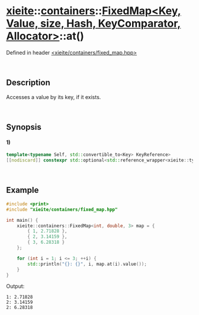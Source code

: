 # [xieite](../../../../../xieite.md)\:\:[containers](../../../../../containers.md)\:\:[FixedMap<Key, Value, size, Hash, KeyComparator, Allocator>](../../../fixed_map.md)\:\:at\(\)
Defined in header [<xieite/containers/fixed_map.hpp>](../../../../../../include/xieite/containers/fixed_map.hpp)

&nbsp;

## Description
Accesses a value by its key, if it exists.

&nbsp;

## Synopsis
#### 1)
```cpp
template<typename Self, std::convertible_to<Key> KeyReference>
[[nodiscard]] constexpr std::optional<std::reference_wrapper<xieite::types::MaybeConstant<Value, std::is_const_v<Self>>>> at(this Self&&, KeyReference&& key) noexcept;
```

&nbsp;

## Example
```cpp
#include <print>
#include "xieite/containers/fixed_map.hpp"

int main() {
    xieite::containers::FixedMap<int, double, 3> map = {
        { 1, 2.71828 },
        { 2, 3.14159 },
        { 3, 6.28318 }
    };

    for (int i = 1; i <= 3; ++i) {
        std::println("{}: {}", i, map.at(i).value());
    }
}
```
Output:
```
1: 2.71828
2: 3.14159
2: 6.28318
```
